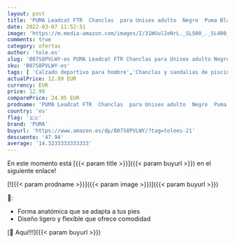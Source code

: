 ```yaml
---
layout: post
title: 'PUMA Leadcat FTR  Chanclas  para Unisex adulto  Negro  Puma Black-Puma Team Gold-Puma White   39 EU'
date: 2022-03-07 11:52:51
image: 'https://m.media-amazon.com/images/I/31WUul2eNrL._SL500_._SL400_.jpg'
comments: true
category: ofertas
author: 'tole.es'
slug: 'B07S8PVLWY-es PUMA Leadcat FTR Chanclas para Unisex adulto Negro Puma...'
sku: 'B07S8PVLWY-es'
tags: [ 'Calzado deportivo para hombre','Chanclas y sandalias de piscina para hombre','Zapatillas y calzado deportivo para hombre','Zapatos','Zapatos para hombre','Zapatos y complementos','chanclas','puma', ]
actualPrice: 12.99 EUR
currency: EUR
price: 12.99
comparePrice: 24.95 EUR
prodname: 'PUMA Leadcat FTR  Chanclas  para Unisex adulto  Negro  Puma Black-Puma Team Gold-Puma White   39 EU'
country: 'es'
flag: '🇪🇸'
brand: 'PUMA'
buyurl: 'https://www.amazon.es/dp/B07S8PVLWY/?tag=tolees-21'
descuento: '47.94'
average: '14.3233333333333'
---
```


En este momento está [{{< param title >}}]({{< param buyurl >}}) en el siguiente enlace!

[![{{< param prodname >}}]({{< param image >}})]({{< param buyurl >}})

🔎:

- Forma anatómica que se adapta a tus pies
- Diseño ligero y flexible que ofrece comodidad

[🛒 Aquí!!!]({{< param buyurl >}})

